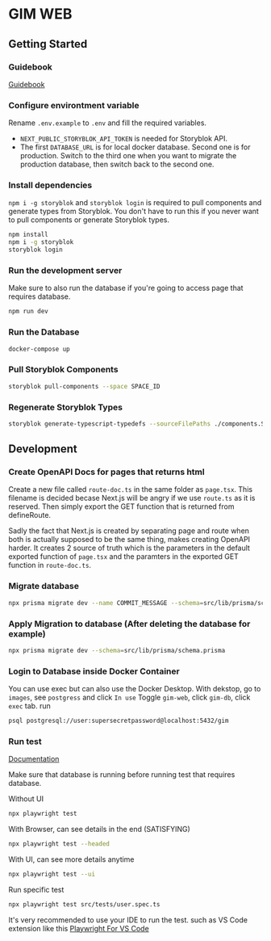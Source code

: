 # GIM WEB

## Getting Started

### Guidebook
[Guidebook](https://docs.google.com/document/d/13Pp59xtZoB1pyPUSKO5j08tAmfe20z5unTymlN95-v0/edit?tab=t.0#heading=h.u0e88amflexc)

### Configure environtment variable
Rename `.env.example` to `.env` and fill the required variables.
- `NEXT_PUBLIC_STORYBLOK_API_TOKEN` is needed for Storyblok API.
- The first `DATABASE_URL` is for local docker database. Second one is for production. Switch to the third one when you want to migrate the production database, then switch back to the second one.

### Install dependencies
`npm i -g storyblok` and `storyblok login` is required to pull components and generate types from Storyblok. You don't have to run this if you never want to pull components or generate Storyblok types.
```bash
npm install
npm i -g storyblok
storyblok login
```


### Run the development server
Make sure to also run the database if you're going to access page that requires database.
```bash
npm run dev
```

### Run the Database
```bash 
docker-compose up
```


### Pull Storyblok Components
```bash
storyblok pull-components --space SPACE_ID
```

### Regenerate Storyblok Types
```bash
storyblok generate-typescript-typedefs --sourceFilePaths ./components.SPACE_ID.json --destinationFilePath ./component-types-sb.d.ts
```

## Development

### Create OpenAPI Docs for pages that returns html
Create a new file called `route-doc.ts` in the same folder as `page.tsx`. This filename is decided becase Next.js will be angry if we use `route.ts` as it is reserved. Then simply export the GET function that is returned from defineRoute. 

Sadly the fact that Next.js is created by separating page and route when both is actually supposed to be the same thing, makes creating OpenAPI harder. It creates 2 source of truth which is the parameters in the default exported function of `page.tsx` and the paramters in the exported GET function in `route-doc.ts`.


### Migrate database
```bash
npx prisma migrate dev --name COMMIT_MESSAGE --schema=src/lib/prisma/schema.prisma
```

### Apply Migration to database (After deleting the database for example)
```bash
npx prisma migrate dev --schema=src/lib/prisma/schema.prisma
```

### Login to Database inside Docker Container
You can use exec but can also use the Docker Desktop.
With dekstop, go to `images`, see `postgress` and click `In use`
Toggle `gim-web`, click `gim-db`, click `exec` tab.
run
```bash
psql postgresql://user:supersecretpassword@localhost:5432/gim
```


### Run test
[Documentation](https://playwright.dev/docs/running-tests)

Make sure that database is running before running test that requires database.

Without UI
```bash
npx playwright test
```

With Browser, can see details in the end (SATISFYING)
```bash
npx playwright test --headed
```

With UI, can see more details anytime
```bash
npx playwright test --ui
```

Run specific test
```bash
npx playwright test src/tests/user.spec.ts
```
It's very recommended to use your IDE to run the test.
such as VS Code extension like this
[Playwright For VS Code](https://marketplace.visualstudio.com/items?itemName=ms-playwright.playwright)